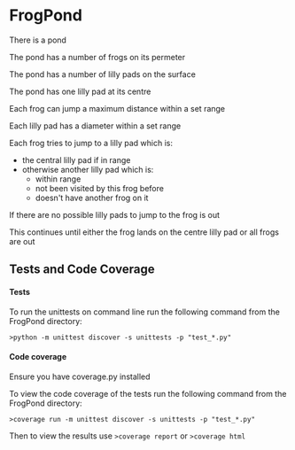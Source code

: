 # FrogPond

There is a pond

The pond has a number of frogs on its permeter

The pond has a number of lilly pads on the surface

The pond has one lilly pad at its centre

Each frog can jump a maximum distance within a set range

Each lilly pad has a diameter within a set range

Each frog tries to jump to a lilly pad which is:
- the central lilly pad if in range
- otherwise another lilly pad which is:
  - within range
  - not been visited by this frog before
  - doesn't have another frog on it
  
If there are no possible lilly pads to jump to the frog is out

This continues until either the frog lands on the centre lilly pad or all frogs are out

## Tests and Code Coverage
#### Tests
To run the unittests on command line run the following command from the FrogPond directory:
```
>python -m unittest discover -s unittests -p "test_*.py"
```
#### Code coverage
Ensure you have coverage.py installed

To view the code coverage of the tests run the following command from the FrogPond directory:
```
>coverage run -m unittest discover -s unittests -p "test_*.py"
```
Then to view the results use `>coverage report` or `>coverage html`
